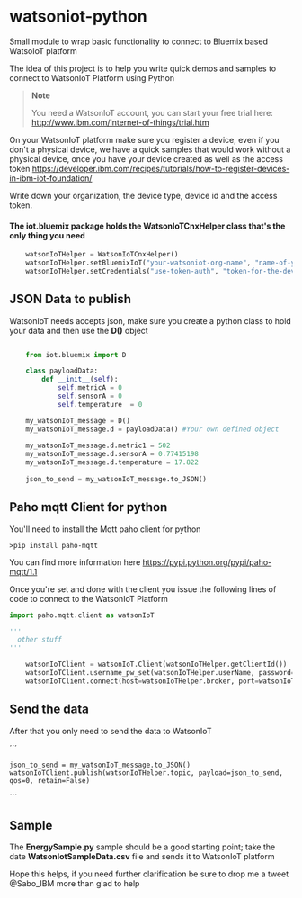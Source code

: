 # watsoniot-python
Small module to wrap basic functionality to connect to Bluemix based WatsoIoT platform

The idea of this project is to help you write quick demos and samples to connect to WatsonIoT Platform using Python

> **Note**
> 
> You need a WatsonIoT account, you can start your free trial here: http://www.ibm.com/internet-of-things/trial.htm
> 



On your WatsonIoT platform make sure you register a device, even if you don't a physical device, we have a quick samples
that would work without a physical device, once you have your device created as well as the access token 
https://developer.ibm.com/recipes/tutorials/how-to-register-devices-in-ibm-iot-foundation/ 

Write down your organization, the device type, device id and the access token.


#### The iot.bluemix package holds the **WatsonIoTCnxHelper** class that's the only thing you need

``` python
	watsonIoTHelper = WatsonIoTCnxHelper()
	watsonIoTHelper.setBluemixIoT("your-watsoniot-org-name", "name-of-your-device-type", "your-device-id")
	watsonIoTHelper.setCredentials("use-token-auth", "token-for-the-device")
```

## JSON Data to publish
WatsonIoT needs accepts json, make sure you create a python class to hold your data and then use the **D()** object 

``` python

	from iot.bluemix import D

	class payloadData:
		def __init__(self):
			self.metricA = 0
			self.sensorA = 0
			self.temperature  = 0

    my_watsonIoT_message = D()
    my_watsonIoT_message.d = payloadData() #Your own defined object
    
    my_watsonIoT_message.d.metric1 = 502
    my_watsonIoT_message.d.sensorA = 0.77415198
    my_watsonIoT_message.d.temperature = 17.822
	
	json_to_send = my_watsonIoT_message.to_JSON()
``` 

## Paho mqtt Client for python
You'll need to install the Mqtt paho client for python

```
>pip install paho-mqtt
```
You can find more information here https://pypi.python.org/pypi/paho-mqtt/1.1

Once you're set and done with the client you issue the following lines of code to connect to the WatsonIoT Platform

``` python
import paho.mqtt.client as watsonIoT

'''
  other stuff
'''

	watsonIoTClient = watsonIoT.Client(watsonIoTHelper.getClientId())
	watsonIoTClient.username_pw_set(watsonIoTHelper.userName, password=watsonIoTHelper.password)
	watsonIoTClient.connect(host=watsonIoTHelper.broker, port=watsonIoTHelper.port, keepalive=60)

```

## Send the data
After that you only need to send the data to WatsonIoT

´´´
     
	json_to_send = my_watsonIoT_message.to_JSON()	 
    watsonIoTClient.publish(watsonIoTHelper.topic, payload=json_to_send, qos=0, retain=False)

´´´

## Sample
The **EnergySample.py** sample should be a good starting point; take the date **WatsonIotSampleData.csv** file and sends it to WatsonIoT platform

Hope this helps, if you need further clarification be sure to drop me a tweet @Sabo_IBM more than glad to help

